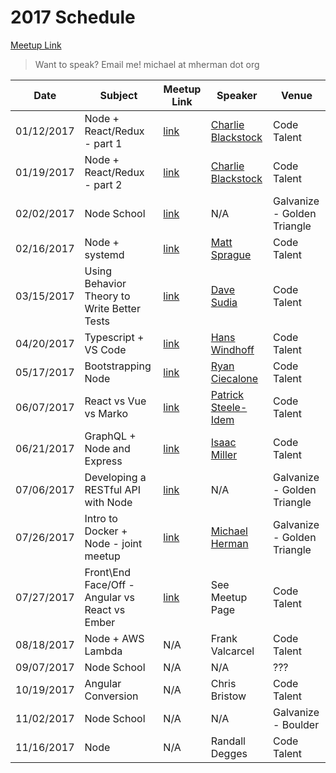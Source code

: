 # 2017 Schedule

[Meetup Link](http://www.meetup.com/Node-js-Denver-Boulder/)

> Want to speak? Email me! michael at mherman dot org

| Date       | Subject              | Meetup Link                                                             | Speaker                                                             | Venue                       |
|------------|----------------------|-------------------------------------------------------------------------|---------------------------------------------------------------------|-----------------------------|
| 01/12/2017 | Node + React/Redux - part 1   | [link](https://www.meetup.com/Node-js-Denver-Boulder/events/235986370/) | [Charlie Blackstock](https://www.linkedin.com/in/charlieblackstock) | Code Talent                 |
| 01/19/2017 | Node + React/Redux - part 2  | [link](https://www.meetup.com/Node-js-Denver-Boulder/events/236755327/) | [Charlie Blackstock](https://www.linkedin.com/in/charlieblackstock) | Code Talent                 |
| 02/02/2017 | Node School          |  [link](https://www.meetup.com/Node-js-Denver-Boulder/events/237138008/) |       N/A                                                                                                                              | Galvanize - Golden Triangle |
| 02/16/2017 | Node + systemd       | [link](https://www.meetup.com/Node-js-Denver-Boulder/events/237431611/)                                                                     | [Matt Sprague](https://www.linkedin.com/in/mesprague)                                                        | Code Talent                 |
| 03/15/2017 | Using Behavior Theory to Write Better Tests     | [link](https://www.meetup.com/Node-js-Denver-Boulder/events/238220317/)                                                                     | [Dave Sudia](https://www.linkedin.com/in/davidsudia/)                                                          | Code Talent                 |
| 04/20/2017 | Typescript + VS Code | [link](https://www.meetup.com/Node-js-Denver-Boulder/events/238963894/)                                                                     | [Hans Windhoff](https://www.linkedin.com/in/hans-windhoff-39956417/)                                                       | Code Talent                 |
| 05/17/2017 | Bootstrapping Node   | [link](https://www.meetup.com/Node-js-Denver-Boulder/events/239703553/)                                                                     | [Ryan Ciecalone](https://www.linkedin.com/in/ryanciecalone/)                                                      | Code Talent                 |
| 06/07/2017 | React vs Vue vs Marko | [link](https://www.meetup.com/Node-js-Denver-Boulder/events/240076091/)                                                                     | [Patrick Steele-Idem](https://www.linkedin.com/in/patrickidem/)  | Code Talent                 |
| 06/21/2017 | GraphQL + Node and Express                    | [link](https://www.meetup.com/Node-js-Denver-Boulder/events/240482998/)                                                                     | [Isaac Miller](https://www.linkedin.com/in/isaacmillercodes/)                                                        | Code Talent                 |
| 07/06/2017 | Developing a RESTful API with Node          | [link](https://www.meetup.com/Node-js-Denver-Boulder/events/241090116/)                                                                     | N/A                                                                 | Galvanize - Golden Triangle |
| 07/26/2017 | Intro to Docker + Node - joint meetup          | [link](https://www.meetup.com/Node-js-Denver-Boulder/events/241877436/)                                                                     | [Michael Herman](https://www.linkedin.com/in/michael-herman-004a943b/)                                                                 | Galvanize - Golden Triangle |
| 07/27/2017 | Front\End Face/Off - Angular vs React vs Ember         | [link](https://www.meetup.com/Node-js-Denver-Boulder/events/241178337/)                                                                                                          | See Meetup Page                                                                 | Code Talent |
| 08/18/2017 | Node + AWS Lambda          | N/A                                                                     | Frank Valcarcel                                                                 | Code Talent |
| 09/07/2017 | Node School          | N/A                                                                     | N/A                                                                 | ???          |
| 10/19/2017 | Angular Conversion          | N/A	                                                                     | Chris Bristow                                                                 | Code Talent |
| 11/02/2017 | Node School          | N/A                                                                     | N/A                                                                 | Galvanize - Boulder         |
| 11/16/2017 | Node          | N/A                                                                     | Randall Degges                                                                 | Code Talent         |
